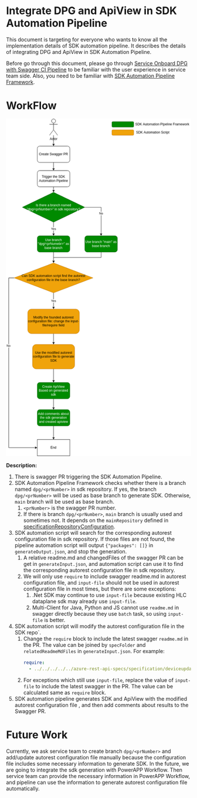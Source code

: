 # Integrate DPG and ApiView in SDK Automation Pipeline
This document is targeting for everyone who wants to know all the implementation details of SDK automation pipeline.
It describes the details of integrating DPG and ApiView in SDK Automation Pipeline.

Before go through this document, please go through [Service Onboard DPG with Swagger CI Pipeline](README.md) to be familiar with the user experience in service team side. Also, you need to be familiar with [SDK Automation Pipeline Framework](../sdkautomation/README.md).

# WorkFlow
![integrate-dpg-and-apiview](integrate-dpg-and-apiview.png)

__Description:__
1. There is swagger PR triggering the SDK Automation Pipeline.
2. SDK Automation Pipeline Framework checks whether there is a branch named `dpg/<prNumber>` in sdk repository. If yes, the branch `dpg/<prNumber>` will be used as base branch to generate SDK. Otherwise, `main` branch will be used as base branch.
   1. `<prNumber>` is the swagger PR number.
   2. If there is branch `dpg/<prNumber>`, `main` branch is usually used and sometimes not. It depends on the `mainRepository` defined in [specificationRepositoryConfiguration](../../specificationRepositoryConfiguration.json).
3. SDK automation script will search for the corresponding autorest configuration file in sdk repository. If those files are not found, the pipeline automation script will output `{"packages": []}` in `generateOutput.json`, and stop the generation.
   1. A relative readme.md and changedFiles of the swagger PR can be get in `generateInput.json`, and automation script can use it to find the corresponding autorest configuration file in sdk repository.
   2. We will only use `require` to include swagger readme.md in autorest configuration file, and `input-file` should not be used in autorest configuration file in most times, but there are some exceptions:
      1. .Net SDK may continue to use `input-file` because existing HLC dataplane sdk may already use `input-file`.
      2. Multi-Client for Java, Python and JS cannot use `readme.md` in swagger directly because they use `batch` task, so using `input-file` is better.
4. SDK automation script will modify the autorest configuration file in the SDK repo`.
   1. Change the `require` block to include the latest swagger `readme.md` in the PR. The value can be joined by `specFolder` and `relatedReadmeMdFiles` in `generateInput.json`. For example:
      ```yaml
      require:
        - ../../../../../azure-rest-api-specs/specification/deviceupdate/data-plane/readme.md
      ```
   2. For exceptions which still use `input-file`, replace the value of `input-file` to include the latest swagger in the PR. The value can be calculated same as `require` block.
5. SDK automation pipeline generates SDK and ApiView with the modified autorest configuration file , and then add comments about results to the Swagger PR.

# Future Work
Currently, we ask service team to create branch `dpg/<prNumber>` and add/update autorest configuration file manually because the configuration file includes some necessary information to generate SDK.
In the future, we are going to integrate the sdk generation with PowerAPP Workflow. Then service team can provide the necessary information in PowerAPP Workflow, and pipeline can use the information to generate autorest configuration file automatically. 